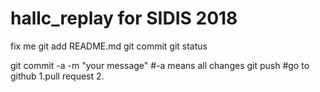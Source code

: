 hallc_replay for SIDIS 2018
===========================
fix me
git add README.md 
git commit
git status 

git commit -a -m "your message" #-a means all changes
git push
#go to github
 1.pull request
 2.
